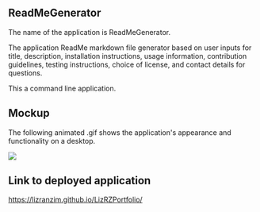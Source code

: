 ## ReadMeGenerator

The name of the application is ReadMeGenerator.

The application ReadMe markdown file generator based on user inputs for title, description, installation instructions, usage information, contribution guidelines, testing instructions, choice of license, and contact details for questions.

This a command line application.

## Mockup

The following animated .gif shows the application's appearance and functionality on a desktop.

<img src="./assets/images/LizRZPortfolio.gif">

## Link to deployed application

<a href="https://lizranzim.github.io/LizRZPortfolio/">
https://lizranzim.github.io/LizRZPortfolio/</a>


